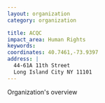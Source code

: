 ```yaml
---
layout: organization
category: organization

title: ACQC
impact_area: Human Rights
keywords: 
coordinates: 40.7461,-73.9397
address: |
  44-61A 11th Street
  Long Island City NY 11101
---
```

Organization's overview

